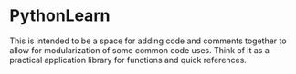 # PythonLearn
This is intended to be a space for adding code and comments together to allow for modularization of some common code uses. Think of it as a practical application library for functions and quick references. 
